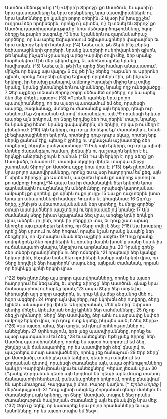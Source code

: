 
Աստծու մեծությունը
(^1) «Սիրի՛ր Տիրոջը՝ քո Աստծուն, եւ պահի՛ր նրա պատգամները եւ նրա օրենքները, նրա պատվիրաններն ու նրա
կանոնները քո կյանքի բոլոր օրերին։ 2 Այսօր իմ խոսքը չեմ ուղղում ձեր որդիներին, որոնք ո՛չ գիտեն, ո՛չ էլ տեսել են
Տիրոջ՝ քո Աստծու դաստիարակությունը՝ նրա մեծագործությունները, հզոր ձեռքը եւ բարձր բազուկը,^3 նրա նշաններն
ու զարմանահրաշ գործերը, որ նա արեց Եգիպտոսում եգիպտացիների փարավոնի եւ նրա ամբողջ երկրի հանդեպ։
(^4) Նաեւ այն, թե Տերն ի՛նչ բերեց եգիպտացիների զորքերի, նրանց կառքերի ու երիվարների գլխին, թե նրանց ինչպե՛ս
ջրասույզ արեց Կարմիր ծովի մեջ, երբ սրանք հարձակվում էին մեր թիկունքից, եւ անհետացրեց նրանց հավիտյան։
(^5) Նաեւ այն, թե ի՛նչ արեց ձեզ համար անապատում, մինչեւ որ եկաք այս վայրը։ 6 Եվ թե ի՛նչ բերեց Դաթանի ու Աբիրոնի
գլխին, որոնք Ռուբենի ցեղից Եղիաբի որդիներն էին, թե ինչպես երկիրը, իր երախը բանալով, ամբողջ Իսրայելի միջից
կուլ տվեց նրանց, նրանց ընտանիքներն ու վրանները, նրանց ողջ ունեցվածքը։ 7 Ձեր աչքերը տեսան Տիրոջ բոլոր
մեծամեծ գործերը, որ նա արեց ձեր մեջ մինչեւ այսօր»։
(^8) «Ուրեմն պահե՛ք նրա բոլոր պատվիրանները, որ ես այսօր պատգամում եմ ձեզ, որպեսզի ապրեք, բազմանաք,
մտնեք ու ժառանգեք այն երկիրը, դեպի ուր անցնում եք Հորդանան գետով՝ ժառանգելու այն,^9 որպեսզի երկար ապրեք
այն երկրում, որ Տերը երդվեց ձեր հայրերին՝ տալու նրանց, եւ նրանցից հետո՝ նրանց զավակներին, մի երկիր, որ կաթ ու
մեղր է բխեցնում։
(^10) Այն երկիրը, ուր դուք մտնելու եք՝ ժառանգելու, նման չէ եգիպտացիների երկրին, որտեղից դուք դուրս եկաք,
որտեղ երբ սերմը ցանում էիք, պետք է ջրեիք ու տքնաջան աշխատեիք ձեր ոտքերով, ինչպես բանջարանոցը։ 11 Իսկ այն
երկիրը, ուր դուք պիտի մտնեք ժառանգելու համար, լեռնային ու դաշտային երկիր է եւ երկնքի անձրեւի ջուրն է խմում։
(^12) Դա մի երկիր է, որը Տերը՝ քո Աստվածը, խնամում է, տարվա սկզբից մինչեւ տարվա վերջը շարունակ Տիրոջ՝ քո Աստծու
աչքը նրա վրա է։
(^13) Եթե ընդունես նրա բոլոր պատվիրանները, որոնք ես այսօր հաղորդում եմ քեզ, այն է՝ սիրես Տիրոջը՝ քո Աստծուն,
պաշտես նրան քո ամբողջ սրտով ու քո ամբողջ հոգով,^14 ապա նա իր ժամանակին ձեր երկրին կտա գարնանային ու
աշնանային անձրեւները, որպեսզի կարողանաս ամբարել քո ցորենը, քո գինին ու քո յուղը։ 15 Նա քո դաշտերին խոտ
կտա քո անասունների համար։ Կուտես եւ կհագենաս։ 16 Զգո՛ւյշ եղեք, չլինի թե ամբարտավանանան ձեր սրտերը, եւ մեղք
գործեք՝ օտար աստվածների պաշտելով ու երկրպագելով նրանց։ 17 Այն ժամանակ Տերը խիստ կզայրանա ձեզ վրա,
արգելք կդնի երկնքի վրա, անձրեւ չի լինի, հողն իր բերքը չի տա, եւ դուք շատ արագ կկորչեք այս բարեբեր երկրից, որ
Տերը տվել է ձեզ։
(^18) Այս խոսքերը դրե՛ք ձեր սրտում ու ձեր հոգում, որպես նշան դրանք կապե՛ք ձեր ձեռքերին, որ մշտապես մնան ձեր
աչքերի առջեւ։ 19 Դուք դրանք սովորեցրե՛ք ձեր որդիներին եւ դրանց մասին խոսե՛ք տանը նստելիս ու ճանապարհ գնալիս,
ննջելիս ու արթնանալիս։ 20 Դրանք գրե՛ք ձեր տների դրանդիներին ու ձեր դռներին,^21 որպեսզի ձեր կյանքը երկար լինի,
ինչպես նաեւ ձեր որդիների կյանքը այն երկրի վրա, որ Տերը երդվել է ձեր հայրերին՝ տալու ձեզ, այնքան ժամանակ,
որքան որ երկինքը կլինի երկրի վրա։


(^22) Եթե ընդունեք այս բոլոր պատվիրանները, որոնք ես այսօր հաղորդում եմ ձեզ անել, եւ սիրեք Տիրոջը՝ ձեր Աստծուն,
գնաք նրա ճանապարհով ու հարեք նրան,^23 ապա Տերը ձեր առջեւից կհեռացնի այդ բոլոր ազգերին, եւ դուք կնվաճեք
ձեզանից մեծ ու հզոր ազգերի։ 24 Բոլոր այն վայրերը, ուր կկոխեն ձեր ոտքերը, ձերը կլինեն. անապատից մինչեւ
Անդրլիբանան, Մեծ գետից՝ Եփրատ գետից մինչեւ Արեւմտյան ծովը կլինեն ձեր սահմանները։ 25 Ոչ ոք ձեզ չի դիմադրի,
Տերը՝ ձեր Աստվածը, ձեր ահն ու սարսափը կսփռի ամբողջ երկրի վրա, ուր դուք ոտք կդնեք, ինչպես ասել է ձեզ Տերը»։
(^26) «Ես այսօր, ահա, ձեր առջեւ եմ դնում օրհնություններ ու անեծքներ։ 27 Օրհնություն, եթե լսեք պատվիրանները,
որոնք ես այսօր պատգամում եմ ձեզ,^28 եւ անեծքներ՝ եթե չլսեք Տիրոջ՝ ձեր Աստծու պատվիրանները, որոնք ես այսօր
հաղորդում եմ ձեզ, շեղվեք այն ճանապարհից, որ ես պատվիրեցի ձեզ՝ գնալով ու պաշտելով օտար աստվածների, որոնց
չեք ճանաչում։ 29 Երբ Տերը՝ քո Աստվածը, տանի քեզ այն երկիրը, դեպի ուր անցնում ես Հորդանան գետով, որպեսզի
ժառանգես այն, ապա օրհնությունները կանչիր Գարիզին լեռան վրա եւ անեծքները՝ Գեբաղ լեռան վրա։ 30 (Դրանք
Հորդանան գետի այն կողմում են՝ դեպի արեւմուտք տանող ճանապարհի հետեւում, քանանացիների երկրում, որոնք
բնակվում են արեւմուտքում, Գաղգաղայի մոտ, Բարձր կաղնու [* _Էլոնե Մորեք_ ] մերձակայքում)։ 31 Դուք պիտի անցնեք
Հորդանան գետը՝ մտնելու եւ ժառանգելու այն երկիրը, որ Տերը՝ Աստված, տալու է ձեզ որպես ժառանգություն
հավիտյան։ Ժառանգե՛ք այն եւ բնակվե՛ք նրա մեջ:
(^32) Զգո՛ւյշ եղեք, որ կատարեք նրա բոլոր հրամանները եւ այս կանոնները, որ ես այսօր տալիս եմ ձեզ»։
